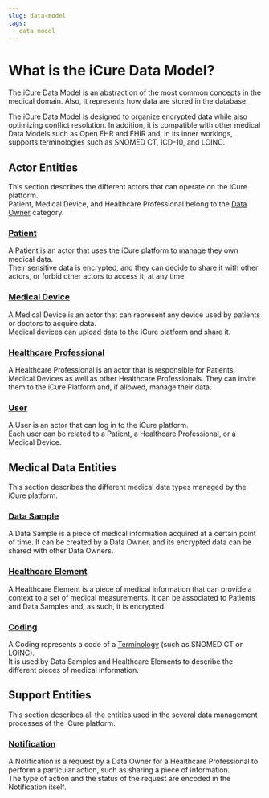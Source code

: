 ```yaml
---
slug: data-model
tags:
 - data model
---
```

# What is the iCure Data Model?

The iCure Data Model is an abstraction of the most common concepts in the medical domain. 
Also, it represents how data are stored in the database.  

The iCure Data Model is designed to organize encrypted data while also optimizing conflict resolution. 
In addition, it is compatible with other medical Data Models such as Open EHR and FHIR and, in its inner workings, supports 
terminologies such as SNOMED CT, ICD-10, and LOINC.

## Actor Entities
This section describes the different actors that can operate on the iCure platform.  
Patient, Medical Device, and Healthcare Professional belong to the [Data Owner](/sdks/glossary#data-owner) category.

### [Patient](/sdks/explanations/data-model/patient)
A Patient is an actor that uses the iCure platform to manage they own medical data.  
Their sensitive data is encrypted, and they can decide to share it with other actors, or forbid other actors to access it, at any time.

### [Medical Device](/sdks/explanations/data-model/medical-device)
A Medical Device is an actor that can represent any device used by patients or doctors to acquire data.  
Medical devices can upload data to the iCure platform and share it.

### [Healthcare Professional](/sdks/explanations/data-model/healthcare-professional)
A Healthcare Professional is an actor that is responsible for Patients, Medical Devices as well as other Healthcare Professionals.
They can invite them to the iCure Platform and, if allowed, manage their data.

### [User](/sdks/explanations/data-model/user)
A User is an actor that can log in to the iCure platform.  
Each user can be related to a Patient, a Healthcare Professional, or a Medical Device.

## Medical Data Entities
This section describes the different medical data types managed by the iCure platform.

### [Data Sample](/sdks/explanations/data-model/data-sample)
A Data Sample is a piece of medical information acquired at a certain point of time. 
It can be created by a Data Owner, and its encrypted data can be shared with other Data Owners.

### [Healthcare Element](/sdks/explanations/data-model/healthcare-element)
A Healthcare Element is a piece of medical information that can provide a context to a set of medical measurements.
It can be associated to Patients and Data Samples and, as such, it is encrypted.

### [Coding](/sdks/explanations/data-model/coding)
A Coding represents a code of a [Terminology](/sdks/glossary#terminologies) (such as SNOMED CT or LOINC).  
It is used by Data Samples and Healthcare Elements to describe the different pieces of medical information. 

## Support Entities
This section describes all the entities used in the several data management processes of the iCure platform.

### [Notification](/sdks/explanations/data-model/notification)
A Notification is a request by a Data Owner for a Healthcare Professional to perform a particular action, such as sharing a piece of information.  
The type of action and the status of the request are encoded in the Notification itself.
